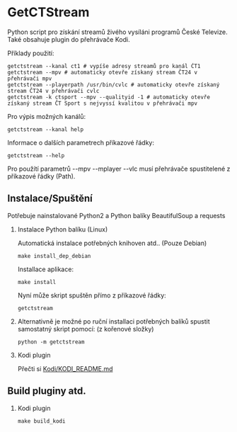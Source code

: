 GetCTStream
===========

Python script pro získání streamů živého vysíláni programů České Televize. Také obsahuje plugin do přehrávače Kodi.

Příklady použití:

    getctstream --kanal ct1 # vypíše adresy streamů pro kanál ČT1
    getctstream --mpv # automaticky otevře získaný stream ČT24 v přehrávači mpv 
    getctstream --playerpath /usr/bin/cvlc # automaticky otevře získaný stream ČT24 v přehrávači cvlc
    getctstream -k ctsport --mpv --qualityid -1 # automaticky otevře získaný stream ČT Sport s nejvyssí kvalitou v přehrávači mpv 

Pro výpis možných kanálů:

    getctstream --kanal help
    
Informace o dalších parametrech příkazové řádky:

    getctstream --help
    
Pro použítí parametrů --mpv --mplayer --vlc musí přehrávače spustitelené z příkazové řádky (Path).

Instalace/Spuštění
------------------
Potřebuje nainstalované Python2 a Python balíky BeautifulSoup a requests

1. Instalace Python balíku (Linux)

    Automatická instalace potřebných knihoven atd.. (Pouze Debian)
    ```
    make install_dep_debian
    ```
    Installace aplikace:
    ```
    make install
    ```
    Nyní může skript spuštěn přímo z příkazové řádky:
    ```
    getctstream
    ```

2. Alternativně je možné po ruční installaci potřebných balíků spustit samostatný skript pomocí: (z kořenové složky)
    ```
    python -m getctstream
    ```
    
3. Kodi plugin

    Přečti si [Kodi/KODI_README.md](https://github.com/kunesj/kodi-plugin.video.streamct/blob/master/Kodi/KODI_README.md)

Build pluginy atd.
------------------

1. Kodi plugin

    ```
    make build_kodi
    ```
